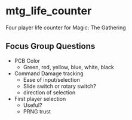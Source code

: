 # mtg_life_counter
Four player life counter for Magic: The Gathering



## Focus Group Questions

- PCB Color
  - Green, red, yellow, blue, white, black
- Command Damage tracking
  - Ease of input/selection
  - Slide switch or rotary switch?
  - direction of selection
- First player selection
  - Useful?
  - PRNG trust